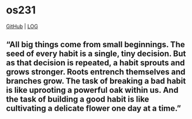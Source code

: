 # os231

[GitHub](https://github.com/fiqoanugrah/os231/) | [LOG](TXT/mylog.txt)

## “All big things come from small beginnings. The seed of every habit is a single, tiny decision. But as that decision is repeated, a habit sprouts and grows stronger. Roots entrench themselves and branches grow. The task of breaking a bad habit is like uprooting a powerful oak within us. And the task of building a good habit is like cultivating a delicate flower one day at a time.”
